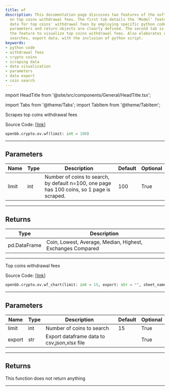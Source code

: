 ```yaml
---
title: wf
description: This documentation page discusses two features of the software, focusing
  on top coins withdrawal fees. The first tab details the 'Model' feature, which scrapes
  data for top coins' withdrawal fees by employing specific python code. The code
  parameters and return objects are clearly defined. The second tab is about 'Chart',
  the feature to visualize top coins withdrawal fees. Also elaborates on how to limit
  searches, export data, with the inclusion of python script.
keywords:
- python code
- withdrawal fees
- crypto coins
- scraping data
- data visualization
- parameters
- data export
- coin search
---
```


import HeadTitle from '@site/src/components/General/HeadTitle.tsx';

<HeadTitle title="crypto.ov.wf - Reference | OpenBB SDK Docs" />

import Tabs from '@theme/Tabs';
import TabItem from '@theme/TabItem';

<Tabs>
<TabItem value="model" label="Model" default>

Scrapes top coins withdrawal fees

Source Code: [[link](https://github.com/OpenBB-finance/OpenBBTerminal/tree/main/openbb_terminal/cryptocurrency/overview/withdrawalfees_model.py#L119)]

```python wordwrap
openbb.crypto.ov.wf(limit: int = 100)
```

---

## Parameters

| Name | Type | Description | Default | Optional |
| ---- | ---- | ----------- | ------- | -------- |
| limit | int | Number of coins to search, by default n=100, one page has 100 coins, so 1 page is scraped. | 100 | True |


---

## Returns

| Type | Description |
| ---- | ----------- |
| pd.DataFrame | Coin, Lowest, Average, Median, Highest, Exchanges Compared |
---



</TabItem>
<TabItem value="view" label="Chart">

Top coins withdrawal fees

Source Code: [[link](https://github.com/OpenBB-finance/OpenBBTerminal/tree/main/openbb_terminal/cryptocurrency/overview/withdrawalfees_view.py#L19)]

```python wordwrap
openbb.crypto.ov.wf_chart(limit: int = 15, export: str = "", sheet_name: Optional[str] = None)
```

---

## Parameters

| Name | Type | Description | Default | Optional |
| ---- | ---- | ----------- | ------- | -------- |
| limit | int | Number of coins to search | 15 | True |
| export | str | Export dataframe data to csv,json,xlsx file |  | True |


---

## Returns

This function does not return anything

---



</TabItem>
</Tabs>